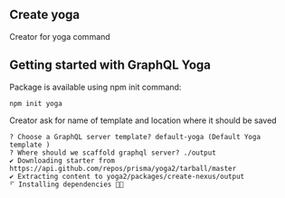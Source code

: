 ## Create yoga

Creator for yoga command

## Getting started with GraphQL Yoga

Package is available using npm init command:

```
npm init yoga
```

Creator ask for name of template and location where it should be saved

```
? Choose a GraphQL server template? default-yoga (Default Yoga template )
? Where should we scaffold graphql server? ./output
✔ Downloading starter from https://api.github.com/repos/prisma/yoga2/tarball/master
✔ Extracting content to yoga2/packages/create-nexus/output
⠋ Installing dependencies 👩‍🚀
```

